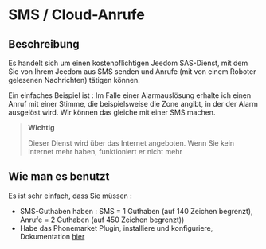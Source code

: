 # SMS / Cloud-Anrufe

## Beschreibung

Es handelt sich um einen kostenpflichtigen Jeedom SAS-Dienst, mit dem Sie von Ihrem Jeedom aus SMS senden und Anrufe (mit von einem Roboter gelesenen Nachrichten) tätigen können.

Ein einfaches Beispiel ist : Im Falle einer Alarmauslösung erhalte ich einen Anruf mit einer Stimme, die beispielsweise die Zone angibt, in der der Alarm ausgelöst wird. Wir können das gleiche mit einer SMS machen.

> **Wichtig**
>
> Dieser Dienst wird über das Internet angeboten. Wenn Sie kein Internet mehr haben, funktioniert er nicht mehr

## Wie man es benutzt 

Es ist sehr einfach, dass Sie müssen : 

- SMS-Guthaben haben  : SMS = 1 Guthaben (auf 140 Zeichen begrenzt), Anrufe = 2 Guthaben (auf 450 Zeichen begrenzt))
- Habe das Phonemarket Plugin, installiere und konfiguriere, Dokumentation [hier](https://jeedom.github.io/plugin-phonemarket/de_DE/)